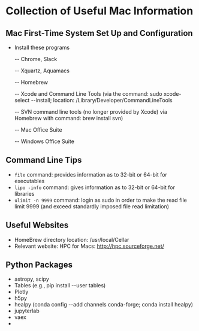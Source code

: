 # Collection of Useful Mac Information

## Mac First-Time System Set Up and Configuration
- Install these programs

   -- Chrome, Slack
   
   -- Xquartz, Aquamacs
   
   -- Homebrew
   
   -- Xcode and Command Line Tools (via the command: sudo xcode-select --install; location: /Library/Developer/CommandLineTools
   
   -- SVN command line tools (no longer provided by Xcode) via Homebrew with command: brew install svn)
   
   -- Mac Office Suite
   
   -- Windows Office Suite

## Command Line Tips  
- `file` command: provides information as to 32-bit or 64-bit for executables  
- `lipo -info` command: gives information as to 32-bit or 64-bit for libraries  
- `ulimit -n 9999` command: login as sudo in order to make the read file limit 9999 (and exceed standardly imposed file read limitation)

## Useful Websites
- HomeBrew directory location: /usr/local/Cellar
- Relevant website: HPC for Macs: http://hpc.sourceforge.net/

## Python Packages
- astropy, scipy
- Tables (e.g., pip install --user tables)
- Plotly
- h5py
- healpy (conda config --add channels conda-forge; conda install healpy)
- jupyterlab
- vaex
- 
